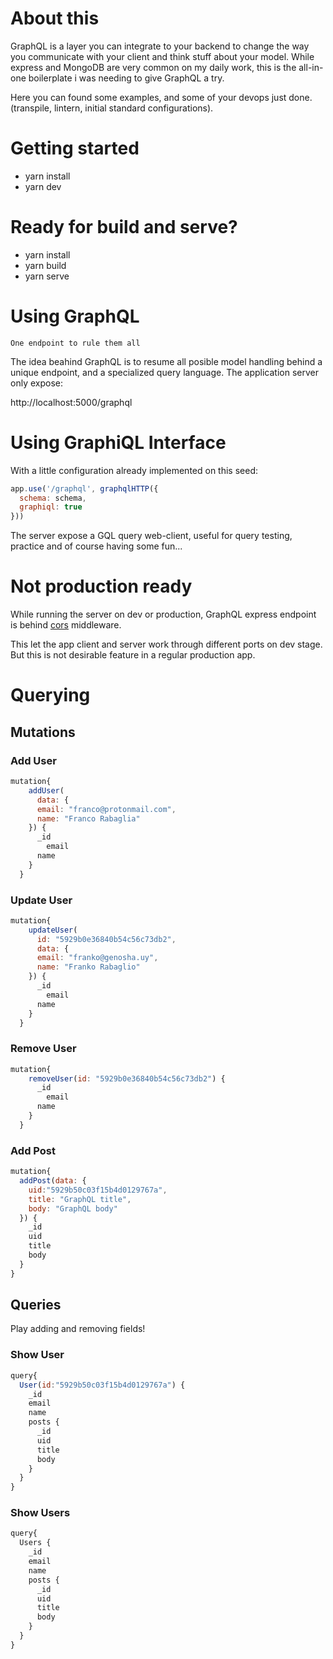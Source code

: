 # About this

GraphQL is a layer you can integrate to your backend to change the way you communicate with your client and think stuff about your model. While express and MongoDB are very common on my daily work, this is the all-in-one boilerplate i was needing to give GraphQL a try.

Here you can found some examples, and some of your devops just done. (transpile, lintern, initial standard configurations).

# Getting started

- yarn install
- yarn dev

# Ready for build and serve?

- yarn install
- yarn build
- yarn serve

# Using GraphQL

`One endpoint to rule them all`

The idea beahind GraphQL is to resume all posible model handling behind a unique endpoint, and a specialized query language.
The application server only expose:

http://localhost:5000/graphql

# Using GraphiQL Interface

With a little configuration already implemented on this seed:

```javascript
app.use('/graphql', graphqlHTTP({
  schema: schema,
  graphiql: true
}))
```

The server expose a GQL query web-client, useful for query testing, practice and of course having some fun...

# Not production ready

While running the server on dev or production, GraphQL express endpoint is behind [cors](https://www.npmjs.com/package/cors) middleware.

This let the app client and server work through different ports on dev stage. But this is not desirable feature in a regular production app.

# Querying

## Mutations

### Add User
```javascript
mutation{
    addUser(
      data: {
      email: "franco@protonmail.com",
      name: "Franco Rabaglia"
    }) {
      _id
    	email
      name
    }
  }
```
### Update User
```javascript
mutation{
    updateUser(
      id: "5929b0e36840b54c56c73db2",
      data: {
      email: "franko@genosha.uy",
      name: "Franko Rabaglio"
    }) {
      _id
    	email
      name
    }
  }
```
### Remove User
```javascript
mutation{
    removeUser(id: "5929b0e36840b54c56c73db2") {
      _id
    	email
      name
    }
  }
```
### Add Post
```javascript
mutation{
  addPost(data: {
    uid:"5929b50c03f15b4d0129767a",
    title: "GraphQL title",
    body: "GraphQL body"
  }) {
    _id
    uid
    title
    body
  }
}
```
## Queries

Play adding and removing fields!

### Show User
```javascript
query{
  User(id:"5929b50c03f15b4d0129767a") {
    _id
    email
    name
    posts {
      _id
      uid
      title
      body
    }
  }
}
```
### Show Users
```javascript
query{
  Users {
    _id
    email
    name
    posts {
      _id
      uid
      title
      body
    }
  }
}
```
